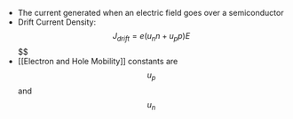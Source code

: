 - The current generated when an electric field goes over a semiconductor
- Drift Current Density: $$J_{drift}=e(u_nn+u_pp)E$$$$
- [[Electron and Hole Mobility]] constants are $$u_p$$ and $$u_n$$